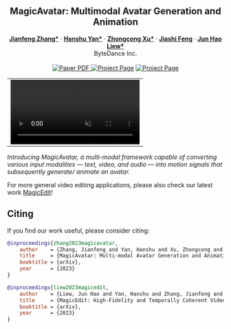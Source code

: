 <!-- # magic-edit.github.io -->

<p align="center">

  <h2 align="center">MagicAvatar: Multimodal Avatar Generation and Animation</h2>
  <p align="center">
    <a href="http://jeff95.me/"><strong>Jianfeng Zhang*</strong></a>
    ·
    <a href="https://hanshuyan.github.io/"><strong>Hanshu Yan*</strong></a>
    ·  
    <a href="https://scholar.google.com/citations?user=-4iADzMAAAAJ&hl=en"><strong>Zhongcong Xu*</strong></a>
    ·
    <a href="https://sites.google.com/site/jshfeng/home"><strong>Jiashi Feng</strong></a>
    ·
    <a href="https://scholar.google.com.sg/citations?user=8gm-CYYAAAAJ&hl=en"><strong>Jun Hao Liew†</strong></a>
    <br>
    ByteDance Inc.
    <br>
    </br>
        <a href="">
        <img src='https://img.shields.io/badge/arXiv-MagicAvatar-blue' alt='Paper PDF'>
        </a>
        <a href='https://magic-avatar.github.io/'>
        <img src='https://img.shields.io/badge/Project_Page-MagicAvatar-green' alt='Project Page'></a>
        <a href='https://www.youtube.com/watch?v=UN7W5oKmWNA'>
        <img src='https://img.shields.io/badge/YouTube-MagicAvatar-red' alt='Project Page'></a>
  </p>
  
  <table align="center">
    <td>
      <video autoplay loop muted src="https://github.com/magic-research/magic-avatar/assetes/8651119/263434155-c953754d-ce75-49ea-80e6-7ea845109577.mp4"></video>
    </td>
  </table>
</p>

*Introducing MagicAvatar, a multi-modal framework capable of converting various input modalities — text, video, and audio — into motion signals that subsequently generate/ animate an avatar.*

For more general video editing applications, please also check our latest work <a href="https://magic-edit.github.io/">MagicEdit</a>!
 
## Citing
If you find our work useful, please consider citing:
```BibTeX
@inproceedings{zhang2023magicavatar,
    author    = {Zhang, Jianfeng and Yan, Hanshu and Xu, Zhongcong and Feng, Jiashi and Liew, Jun Hao},
    title     = {MagicAvatar: Multi-modal Avatar Generation and Animation},
    booktitle = {arXiv},
    year      = {2023}
}

@inproceedings{liew2023magicedit,
    author    = {Liew, Jun Hao and Yan, Hanshu and Zhang, Jianfeng and Xu, Zhongcong and Feng, Jiashi},
    title     = {MagicEdit: High-Fidelity and Temporally Coherent Video Editing},
    booktitle = {arXiv},
    year      = {2023}
}
```


